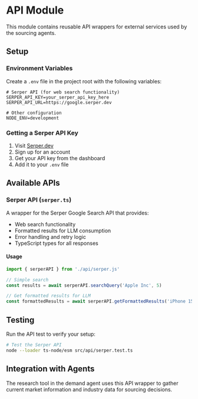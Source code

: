 # API Module

This module contains reusable API wrappers for external services used by the sourcing agents.

## Setup

### Environment Variables

Create a `.env` file in the project root with the following variables:

```env
# Serper API (for web search functionality)
SERPER_API_KEY=your_serper_api_key_here
SERPER_API_URL=https://google.serper.dev

# Other configuration
NODE_ENV=development
```

### Getting a Serper API Key

1. Visit [Serper.dev](https://serper.dev)
2. Sign up for an account
3. Get your API key from the dashboard
4. Add it to your `.env` file

## Available APIs

### Serper API (`serper.ts`)

A wrapper for the Serper Google Search API that provides:

- Web search functionality
- Formatted results for LLM consumption
- Error handling and retry logic
- TypeScript types for all responses

#### Usage

```typescript
import { serperAPI } from './api/serper.js'

// Simple search
const results = await serperAPI.searchQuery('Apple Inc', 5)

// Get formatted results for LLM
const formattedResults = await serperAPI.getFormattedResults('iPhone 15', 3)
```

## Testing

Run the API test to verify your setup:

```bash
# Test the Serper API
node --loader ts-node/esm src/api/serper.test.ts
```

## Integration with Agents

The research tool in the demand agent uses this API wrapper to gather current market information and industry data for sourcing decisions.
